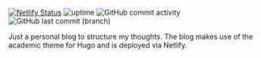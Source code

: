 [![Netlify Status](https://api.netlify.com/api/v1/badges/678d8c6c-bd01-4f17-811d-7291f1188b37/deploy-status)](https://app.netlify.com/sites/sad-yonath-a9e1ad/deploys)
![uptime](https://img.shields.io/uptimerobot/ratio/m787784352-2097cc84b336d6b904d24842)
![GitHub commit activity](https://img.shields.io/github/commit-activity/m/mivandev/starter-academic)
![GitHub last commit (branch)](https://img.shields.io/github/last-commit/mivandev/starter-academic/master?style=plastic)

Just a personal blog to structure my thoughts. The blog makes use of the academic theme for Hugo and is deployed via Netlify.
